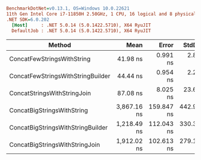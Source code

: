 ``` ini

BenchmarkDotNet=v0.13.1, OS=Windows 10.0.22621
11th Gen Intel Core i7-11850H 2.50GHz, 1 CPU, 16 logical and 8 physical cores
.NET SDK=6.0.202
  [Host]     : .NET 5.0.14 (5.0.1422.5710), X64 RyuJIT
  DefaultJob : .NET 5.0.14 (5.0.1422.5710), X64 RyuJIT


```
|                            Method |        Mean |      Error |     StdDev |      Median |  Gen 0 |  Gen 1 | Allocated |
|---------------------------------- |------------:|-----------:|-----------:|------------:|-------:|-------:|----------:|
|        ConcatFewStringsWithString |    41.98 ns |   0.991 ns |   2.892 ns |    41.67 ns | 0.0050 |      - |      64 B |
| ConcatFewStringsWithStringBuilder |    44.44 ns |   0.954 ns |   2.212 ns |    44.37 ns | 0.0108 |      - |     136 B |
|       ConcatStringsWithStringJoin |    87.08 ns |   8.025 ns |  23.661 ns |    72.92 ns | 0.0057 |      - |      72 B |
|        ConcatBigStringsWithString | 3,867.16 ns | 159.847 ns | 442.935 ns | 3,747.03 ns | 1.6594 | 0.0038 |  20,856 B |
| ConcatBigStringsWithStringBuilder | 1,218.49 ns | 112.043 ns | 330.361 ns | 1,054.80 ns | 0.1011 |      - |   1,280 B |
|    ConcatBigStringsWithStringJoin | 1,912.02 ns | 102.613 ns | 279.166 ns | 1,838.97 ns | 0.0343 |      - |     448 B |

